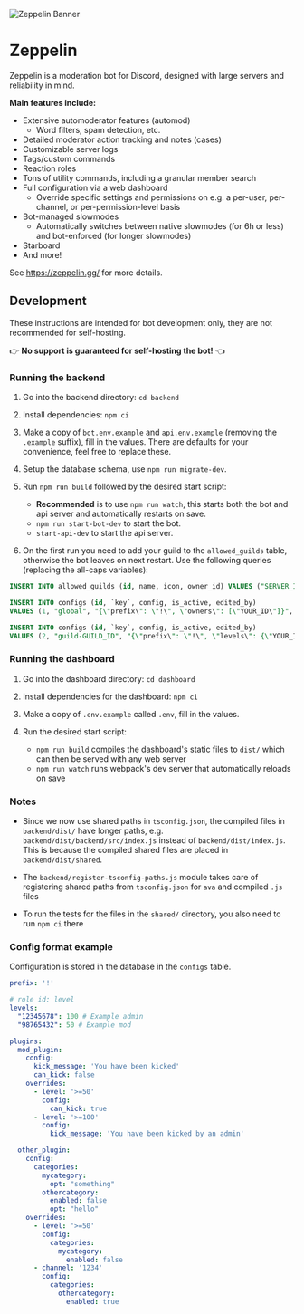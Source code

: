 ![Zeppelin Banner](assets/zepbanner.png)

# Zeppelin

Zeppelin is a moderation bot for Discord, designed with large servers and reliability in mind.

**Main features include:**

- Extensive automoderator features (automod)
  - Word filters, spam detection, etc.
- Detailed moderator action tracking and notes (cases)
- Customizable server logs
- Tags/custom commands
- Reaction roles
- Tons of utility commands, including a granular member search
- Full configuration via a web dashboard
  - Override specific settings and permissions on e.g. a per-user, per-channel, or per-permission-level basis
- Bot-managed slowmodes
  - Automatically switches between native slowmodes (for 6h or less) and bot-enforced (for longer slowmodes)
- Starboard
- And more!

See <https://zeppelin.gg/> for more details.

## Development

These instructions are intended for bot development only, they are not recommended for self-hosting.

👉 **No support is guaranteed for self-hosting the bot!** 👈

### Running the backend

1. Go into the backend directory: `cd backend`

2. Install dependencies: `npm ci`

3. Make a copy of `bot.env.example` and `api.env.example` (removing the `.example` suffix), fill in the values.
  There are defaults for your convenience, feel free to replace these.

4. Setup the database schema, use `npm run migrate-dev`.

5. Run `npm run build` followed by the desired start script:
    - **Recommended** is to use `npm run watch`, this starts both the bot and api server and automatically restarts on save.
    - `npm run start-bot-dev` to start the bot.
    - `start-api-dev` to start the api server.

6. On the first run you need to add your guild to the `allowed_guilds` table, otherwise the bot leaves on next restart.
  Use the following queries (replacing the all-caps variables):

```sql
INSERT INTO allowed_guilds (id, name, icon, owner_id) VALUES ("SERVER_ID", "SERVER_NAME", null, "OWNER_ID");
```

```sql
INSERT INTO configs (id, `key`, config, is_active, edited_by)
VALUES (1, "global", "{\"prefix\": \"!\", \"owners\": [\"YOUR_ID\"]}", true, "YOUR_ID");

INSERT INTO configs (id, `key`, config, is_active, edited_by)
VALUES (2, "guild-GUILD_ID", "{\"prefix\": \"!\", \"levels\": {\"YOUR_ID\": 100}, \"plugins\": { \"utility\": {}}}", true, "YOUR_ID");
```

### Running the dashboard

1. Go into the dashboard directory: `cd dashboard`

2. Install dependencies for the dashboard: `npm ci`

3. Make a copy of `.env.example` called `.env`, fill in the values.

4. Run the desired start script:
    - `npm run build` compiles the dashboard's static files to `dist/` which can then be served with any web server
    - `npm run watch` runs webpack's dev server that automatically reloads on save

### Notes

- Since we now use shared paths in `tsconfig.json`, the compiled files in `backend/dist/` have longer paths, e.g.
  `backend/dist/backend/src/index.js` instead of `backend/dist/index.js`. This is because the compiled shared files
  are placed in `backend/dist/shared`.

- The `backend/register-tsconfig-paths.js` module takes care of registering shared paths from `tsconfig.json` for
  `ava` and compiled `.js` files

- To run the tests for the files in the `shared/` directory, you also need to run `npm ci` there

### Config format example

Configuration is stored in the database in the `configs` table.

```yml
prefix: '!'

# role id: level
levels:
  "12345678": 100 # Example admin
  "98765432": 50 # Example mod

plugins:
  mod_plugin:
    config:
      kick_message: 'You have been kicked'
      can_kick: false
    overrides:
      - level: '>=50'
        config:
          can_kick: true
      - level: '>=100'
        config:
          kick_message: 'You have been kicked by an admin'

  other_plugin:
    config:
      categories:
        mycategory:
          opt: "something"
        othercategory:
          enabled: false
          opt: "hello"
    overrides:
      - level: '>=50'
        config:
          categories:
            mycategory:
              enabled: false
      - channel: '1234'
        config:
          categories:
            othercategory:
              enabled: true
```
